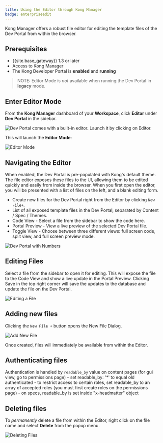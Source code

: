 ```yaml
---
title: Using the Editor through Kong Manager
badge: enterpriseedit
---
```


Kong Manager offers a robust file editor for editing the template files of the Dev Portal from within the browser.

## Prerequisites

* {{site.base_gateway}} 1.3 or later
* Access to Kong Manager
* The Kong Developer Portal is **enabled** and **running**

>NOTE: Editor Mode is *not* available when running the Dev Portal in **legacy** mode.

## Enter Editor Mode

From the **Kong Manager** dashboard of your **Workspace**, click **Editor** under **Dev Portal** in the sidebar.

![Dev Portal comes with a built-in editor. Launch it by clicking on Editor.](/assets/images/docs/dev-portal/editor-dev-portal.png)

This will launch the **Editor Mode**:

![Editor Mode](https://doc-assets.konghq.com/1.3/dev-portal/editor/devportal-editor-mode-launch.png)

## Navigating the Editor

When enabled, the Dev Portal is pre-populated with Kong's default theme. The file editor exposes these files to the UI, allowing them to be edited quickly and easily from inside the browser. When you first open the editor, you will be presented with a list of files on the left, and a blank editing form.

* Create new files for the Dev Portal right from the Editor by clicking `New File+`.
* List of all exposed template files in the Dev Portal, separated by Content / Spec / Themes.
* Code View - Select a file from the sidebar to show the code here.
* Portal Preview - View a live preview of the selected Dev Portal file.
* Toggle View - Choose between three different views: full screen code, split view, and full screen preview mode.

![Dev Portal with Numbers](https://doc-assets.konghq.com/1.3/dev-portal/editor/devportal-editor-numbers.png)

## Editing Files

Select a file from the sidebar to open it for editing. This will expose the file to the Code View and show a live update in the Portal Preview. Clicking Save in the top right corner will save the updates to the database and update the file on the Dev Portal.

![Editing a File](https://doc-assets.konghq.com/1.3/dev-portal/editor/devportal-editor-edit-file.png)

## Adding new files

Clicking the `New File +` button opens the New File Dialog.

![Add New File](https://doc-assets.konghq.com/1.3/dev-portal/editor/devportal-editor-new-file.png)

Once created, files will immediately be available from within the Editor.

## Authenticating files

Authentication is handled by `readable_by` value on content pages (for gui view, go to permissions page)
    - set readable_by: '*' to equal old authenticated
    - to restrict access to certain roles, set readable_by to an array of accepted roles (you must first create roles on the permissions page)
    - on specs, readable_by is set inside "x-headmatter" object

## Deleting files

To _permanently_ delete a file from within the Editor, right click on the file name and select **Delete** from the popup menu.

![Deleting Files](https://doc-assets.konghq.com/1.3/dev-portal/editor/devportal-editor-delete-file.png)
